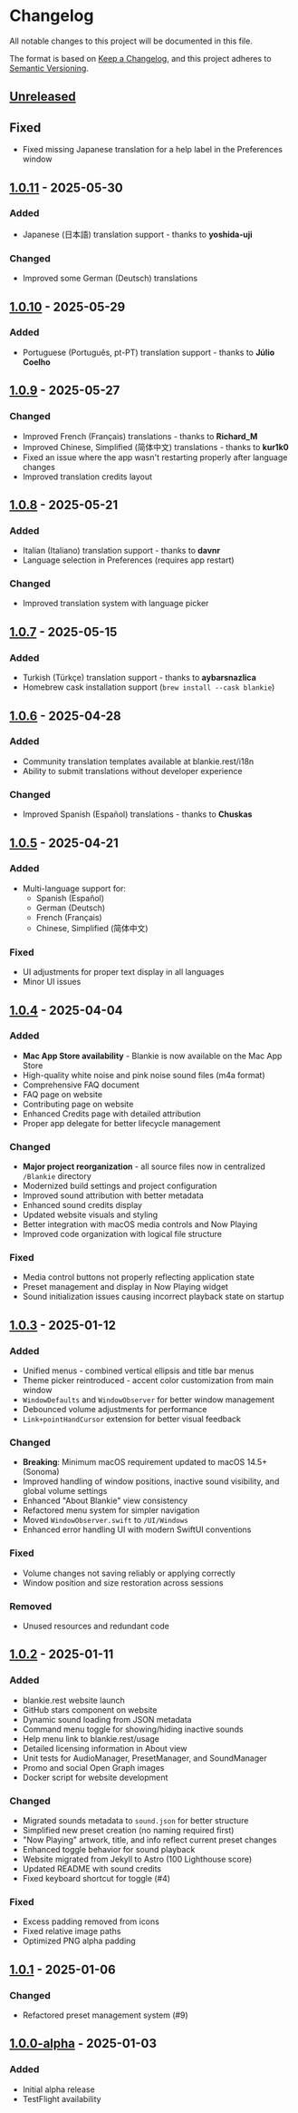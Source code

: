 # Changelog

All notable changes to this project will be documented in this file.

The format is based on [Keep a Changelog](https://keepachangelog.com/en/1.1.0/),
and this project adheres to [Semantic Versioning](https://semver.org/spec/v2.0.0.html).

## [Unreleased]

## Fixed

- Fixed missing Japanese translation for a help label in the Preferences window

## [1.0.11] - 2025-05-30

### Added

- Japanese (日本語) translation support - thanks to **yoshida-uji**

### Changed

- Improved some German (Deutsch) translations

## [1.0.10] - 2025-05-29

### Added

- Portuguese (Português, pt-PT) translation support - thanks to **Júlio Coelho**

## [1.0.9] - 2025-05-27

### Changed

- Improved French (Français) translations - thanks to **Richard_M**
- Improved Chinese, Simplified (简体中文) translations - thanks to **kur1k0**
- Fixed an issue where the app wasn't restarting properly after language changes
- Improved translation credits layout

## [1.0.8] - 2025-05-21

### Added

- Italian (Italiano) translation support - thanks to **davnr**
- Language selection in Preferences (requires app restart)

### Changed

- Improved translation system with language picker

## [1.0.7] - 2025-05-15

### Added

- Turkish (Türkçe) translation support - thanks to **aybarsnazlica**
- Homebrew cask installation support (`brew install --cask blankie`)

## [1.0.6] - 2025-04-28

### Added

- Community translation templates available at blankie.rest/i18n
- Ability to submit translations without developer experience

### Changed

- Improved Spanish (Español) translations - thanks to **Chuskas**

## [1.0.5] - 2025-04-21

### Added

- Multi-language support for:
  - Spanish (Español)
  - German (Deutsch)
  - French (Français)
  - Chinese, Simplified (简体中文)

### Fixed

- UI adjustments for proper text display in all languages
- Minor UI issues

## [1.0.4] - 2025-04-04

### Added

- **Mac App Store availability** - Blankie is now available on the Mac App Store
- High-quality white noise and pink noise sound files (m4a format)
- Comprehensive FAQ document
- FAQ page on website
- Contributing page on website
- Enhanced Credits page with detailed attribution
- Proper app delegate for better lifecycle management

### Changed

- **Major project reorganization** - all source files now in centralized `/Blankie` directory
- Modernized build settings and project configuration
- Improved sound attribution with better metadata
- Enhanced sound credits display
- Updated website visuals and styling
- Better integration with macOS media controls and Now Playing
- Improved code organization with logical file structure

### Fixed

- Media control buttons not properly reflecting application state
- Preset management and display in Now Playing widget
- Sound initialization issues causing incorrect playback state on startup

## [1.0.3] - 2025-01-12

### Added

- Unified menus - combined vertical ellipsis and title bar menus
- Theme picker reintroduced - accent color customization from main window
- `WindowDefaults` and `WindowObserver` for better window management
- Debounced volume adjustments for performance
- `Link+pointHandCursor` extension for better visual feedback

### Changed

- **Breaking**: Minimum macOS requirement updated to macOS 14.5+ (Sonoma)
- Improved handling of window positions, inactive sound visibility, and global volume settings
- Enhanced "About Blankie" view consistency
- Refactored menu system for simpler navigation
- Moved `WindowObserver.swift` to `/UI/Windows`
- Enhanced error handling UI with modern SwiftUI conventions

### Fixed

- Volume changes not saving reliably or applying correctly
- Window position and size restoration across sessions

### Removed

- Unused resources and redundant code

## [1.0.2] - 2025-01-11

### Added

- blankie.rest website launch
- GitHub stars component on website
- Dynamic sound loading from JSON metadata
- Command menu toggle for showing/hiding inactive sounds
- Help menu link to blankie.rest/usage
- Detailed licensing information in About view
- Unit tests for AudioManager, PresetManager, and SoundManager
- Promo and social Open Graph images
- Docker script for website development

### Changed

- Migrated sounds metadata to `sound.json` for better structure
- Simplified new preset creation (no naming required first)
- "Now Playing" artwork, title, and info reflect current preset changes
- Enhanced toggle behavior for sound playback
- Website migrated from Jekyll to Astro (100 Lighthouse score)
- Updated README with sound credits
- Fixed keyboard shortcut for toggle (#4)

### Fixed

- Excess padding removed from icons
- Fixed relative image paths
- Optimized PNG alpha padding

## [1.0.1] - 2025-01-06

### Changed

- Refactored preset management system (#9)

## [1.0.0-alpha] - 2025-01-03

### Added

- Initial alpha release
- TestFlight availability

[Unreleased]: https://github.com/codybrom/blankie/compare/v1.0.10...HEAD
[1.0.11]: https://github.com/codybrom/blankie/compare/v1.0.10...v1.0.11
[1.0.10]: https://github.com/codybrom/blankie/compare/v1.0.9...v1.0.10
[1.0.9]: https://github.com/codybrom/blankie/compare/v1.0.8...v1.0.9
[1.0.8]: https://github.com/codybrom/blankie/compare/v1.0.7...v1.0.8
[1.0.7]: https://github.com/codybrom/blankie/compare/v1.0.6...v1.0.7
[1.0.6]: https://github.com/codybrom/blankie/compare/v1.0.5...v1.0.6
[1.0.5]: https://github.com/codybrom/blankie/compare/v1.0.4...v1.0.5
[1.0.4]: https://github.com/codybrom/blankie/compare/v1.0.3...v1.0.4
[1.0.3]: https://github.com/codybrom/blankie/compare/v1.0.2...v1.0.3
[1.0.2]: https://github.com/codybrom/blankie/compare/v1.0.1...v1.0.2
[1.0.1]: https://github.com/codybrom/blankie/compare/v1.0.0-alpha...v1.0.1
[1.0.0-alpha]: https://github.com/codybrom/blankie/releases/tag/v1.0.0-alpha
